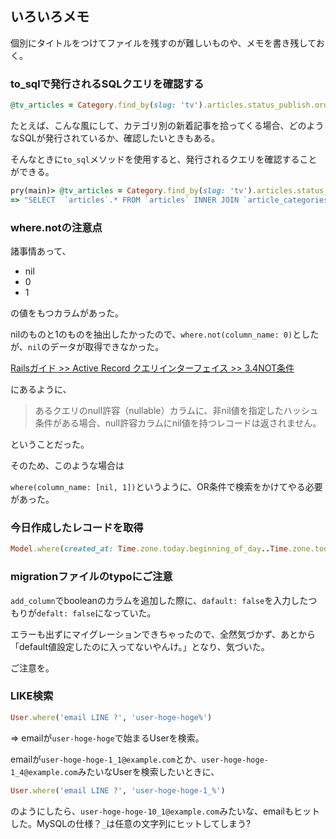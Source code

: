 ## いろいろメモ

個別にタイトルをつけてファイルを残すのが難しいものや、メモを書き残しておく。

### to_sqlで発行されるSQLクエリを確認する

``` ruby
@tv_articles = Category.find_by(slug: 'tv').articles.status_publish.order(published_at: 'DESC').limit(12)
```
たとえば、こんな風にして、カテゴリ別の新着記事を拾ってくる場合、どのようなSQLが発行されているか、確認したいときもある。

そんなときに`to_sql`メソッドを使用すると、発行されるクエリを確認することができる。

``` ruby
pry(main)> @tv_articles = Category.find_by(slug: 'tv').articles.status_publish.order(published_at: 'DESC').limit(12).to_sql
=> "SELECT  `articles`.* FROM `articles` INNER JOIN `article_categories` ON `articles`.`id` = `article_categories`.`article_id` WHERE `article_categories`.`category_id` = 20 AND `articles`.`status` = 0 ORDER BY `articles`.`published_at` DESC LIMIT 12"
```

### where.notの注意点

諸事情あって、

- nil
- 0
- 1

の値をもつカラムがあった。

nilのものと1のものを抽出したかったので、`where.not(column_name: 0)`としたが、`nil`のデータが取得できなかった。

[Railsガイド >> Active Record クエリインターフェイス >> 3.4NOT条件](https://railsguides.jp/active_record_querying.html#not%E6%9D%A1%E4%BB%B6:~:text=%E3%81%82%E3%82%8B%E3%82%AF%E3%82%A8%E3%83%AA%E3%81%AEnull%E8%A8%B1%E5%AE%B9%EF%BC%88nullable%EF%BC%89%E3%82%AB%E3%83%A9%E3%83%A0%E3%81%AB%E3%80%81%E9%9D%9Enil%E5%80%A4%E3%82%92%E6%8C%87%E5%AE%9A%E3%81%97%E3%81%9F%E3%83%8F%E3%83%83%E3%82%B7%E3%83%A5%E6%9D%A1%E4%BB%B6%E3%81%8C%E3%81%82%E3%82%8B%E5%A0%B4%E5%90%88%E3%80%81null%E8%A8%B1%E5%AE%B9%E3%82%AB%E3%83%A9%E3%83%A0%E3%81%ABnil%E5%80%A4%E3%82%92%E6%8C%81%E3%81%A4%E3%83%AC%E3%82%B3%E3%83%BC%E3%83%89%E3%81%AF%E8%BF%94%E3%81%95%E3%82%8C%E3%81%BE%E3%81%9B%E3%82%93%E3%80%82)

にあるように、

> あるクエリのnull許容（nullable）カラムに、非nil値を指定したハッシュ条件がある場合、null許容カラムにnil値を持つレコードは返されません。

ということだった。

そのため、このような場合は

`where(column_name: [nil, 1])`というように、OR条件で検索をかけてやる必要があった。

### 今日作成したレコードを取得
```ruby
Model.where(created_at: Time.zone.today.beginning_of_day..Time.zone.today.end_of_day)
```

### migrationファイルのtypoにご注意
`add_column`でbooleanのカラムを追加した際に、`dafault: false`を入力したつもりが`defalt: false`になっていた。

エラーも出ずにマイグレーションできちゃったので、全然気づかず、あとから「default値設定したのに入ってないやんけ。」となり、気づいた。

ご注意を。

### LIKE検索
```ruby
User.where('email LINE ?', 'user-hoge-hoge%')
```
=> emailが`user-hoge-hoge`で始まるUserを検索。


emailが`user-hoge-hoge-1_1@example.com`とか、`user-hoge-hoge-1_4@example.com`みたいなUserを検索したいときに、

```ruby
User.where('email LINE ?', 'user-hoge-hoge-1_%')
```

のようにしたら、`user-hoge-hoge-10_1@example.com`みたいな、emailもヒットした。MySQLの仕様？`_`は任意の文字列にヒットしてしまう?

